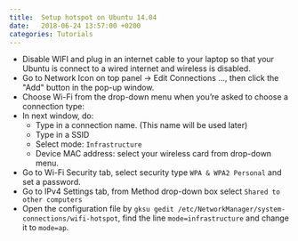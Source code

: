 ```yaml
---
title:  Setup hotspot on Ubuntu 14.04 
date:   2018-06-24 13:57:00 +0200
categories: Tutorials 
---
```


* Disable WIFI and plug in an internet cable to your laptop so that your Ubuntu is connect to a wired internet and wireless is disabled.
* Go to Network Icon on top panel -> Edit Connections …, then click the "Add" button in the pop-up window.
* Choose Wi-Fi from the drop-down menu when you’re asked to choose a connection type:
* In next window, do:
  * Type in a connection name. (This name will be used later)
  * Type in a SSID
  * Select mode: `Infrastructure`
  * Device MAC address: select your wireless card from drop-down menu.
* Go to Wi-Fi Security tab, select security type `WPA & WPA2 Personal` and set a password.
* Go to IPv4 Settings tab, from Method drop-down box select `Shared to other computers`
* Open the configuration file by ```gksu gedit /etc/NetworkManager/system-connections/wifi-hotspot```, find the line ```mode=infrastructure``` and change it to ```mode=ap```.

